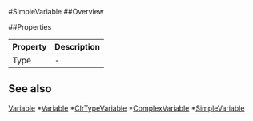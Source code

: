 #SimpleVariable
##Overview



##Properties
<table class="table table-condensed table-bordered">
    <thead>
<tr>
<th>Property</th>
<th>Description</th>
</tr>
</thead>
<tbody>
<tr><td>Type</td><td> - </td></tr>
</tbody></table>



## See also

[Variable](Variable.html)
*[Variable](Variable.html)
*[ClrTypeVariable](ClrTypeVariable.html)
*[ComplexVariable](ComplexVariable.html)
*[SimpleVariable](SimpleVariable.html)
